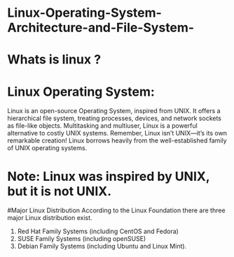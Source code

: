 # Linux-Operating-System-Architecture-and-File-System-

# Whats is linux ? 

# Linux Operating System: 
Linux is an open-source Operating System, inspired from UNIX. It offers a hierarchical file system, treating processes, devices, and network sockets as file-like objects. Multitasking and multiuser, Linux is a powerful alternative to costly UNIX systems. Remember, Linux isn’t UNIX—it’s its own remarkable creation! Linux borrows heavily from the well-established family of UNIX operating systems. 
# Note: Linux was inspired by UNIX, but it is not UNIX.

#Major Linux Distribution
According to the Linux Foundation there are three major Linux distribution exist.
1. Red Hat Family Systems (including CentOS and Fedora)
2. SUSE Family Systems (including openSUSE)
3. Debian Family Systems (including Ubuntu and Linux Mint).
